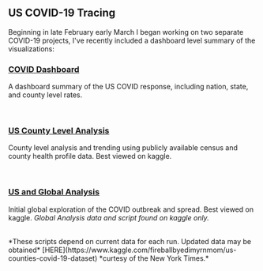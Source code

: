 ## US COVID-19 Tracing

Beginning in late February early March I began working on two separate COVID-19 projects, I've recently included a dashboard level summary of the visualizations:
<br>

### [COVID Dashboard](https://m-jmc.github.io)
A dashboard summary of the US COVID response, including nation, state, and county level rates.

<br>

### [US County Level Analysis](https://www.kaggle.com/mcnamamj/us-county-spread-sir-mice-svm)
County level analysis and trending using publicly available census and county health profile data. Best viewed on kaggle.

<br>

### [US and Global Analysis](https://www.kaggle.com/mcnamamj/covid-19-graphing-and-mapping)
Initial global exploration of the COVID outbreak and spread. Best viewed on kaggle. *Global Analysis data and script found on kaggle only.*

<br>
*These scripts depend on current data for each run. Updated data may be obtained* [HERE](https://www.kaggle.com/fireballbyedimyrnmom/us-counties-covid-19-dataset) *curtesy of the New York Times.*
